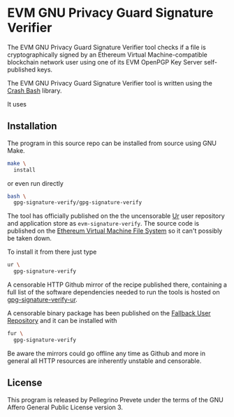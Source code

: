 [comment]: <> (SPDX-License-Identifier: AGPL-3.0)

[comment]: <> (-------------------------------------------------------------)
[comment]: <> (Copyright © 2024, 2025  Pellegrino Prevete)
[comment]: <> (All rights reserved)
[comment]: <> (-------------------------------------------------------------)

[comment]: <> (This program is free software: you can redistribute)
[comment]: <> (it and/or modify it under the terms of the GNU Affero)
[comment]: <> (General Public License as published by the Free)
[comment]: <> (Software Foundation, either version 3 of the License.)

[comment]: <> (This program is distributed in the hope that it will be useful,)
[comment]: <> (but WITHOUT ANY WARRANTY; without even the implied warranty of)
[comment]: <> (MERCHANTABILITY or FITNESS FOR A PARTICULAR PURPOSE. See the)
[comment]: <> (GNU Affero General Public License for more details.)

[comment]: <> (You should have received a copy of the GNU Affero General Public)
[comment]: <> (License along with this program.)
[comment]: <> (If not, see <https://www.gnu.org/licenses/>.)

# EVM GNU Privacy Guard Signature Verifier

The EVM GNU Privacy Guard Signature Verifier
tool checks if a file is cryptographically signed
by an Ethereum Virtual Machine-compatible blockchain
network user using one of its
EVM OpenPGP Key Server self-published keys.

The EVM GNU Privacy Guard Signature Verifier
tool is written using the
[Crash Bash](
  https://github.com/themartiancompany/crash-bash)
library.

It uses

## Installation

The program in this source repo
can be installed from source using GNU Make.

```bash
make \
  install
```

or even run directly

```bash
bash \
  gpg-signature-verify/gpg-signature-verify
```

The tool has officially published on the
the uncensorable
[Ur](
  https://github.com/themartiancompany/ur)
user repository and application store as
`evm-signature-verify`.
The source code is published on the
[Ethereum Virtual Machine File System](
  https://github.com/themartiancompany/evmfs)
so it can't possibly be taken down.

To install it from there just type

```bash
ur \
  gpg-signature-verify
```

A censorable HTTP Github mirror of the recipe published there,
containing a full list of the software dependencies needed to run the
tools is hosted on
[gpg-signature-verify-ur](
  https://github.com/themartiancompany/gpg-signature-verify-ur).

A censorable binary package has been published on the
[Fallback User Repository](
  https://github.com/themartiancompany/fur)
and it can be installed with

```bash
fur \
  gpg-signature-verify
```

Be aware the mirrors could go offline any time as Github and more
in general all HTTP resources are inherently unstable and censorable.

## License

This program is released by Pellegrino Prevete under the terms
of the GNU Affero General Public License version 3.
